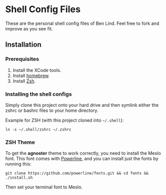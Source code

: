 # Shell Config Files

These are the personal shell config files of Ben Lind. Feel free to fork and
improve as you see fit.

## Installation

### Prerequisites

1. Install the XCode tools.
2. Install [homebrew](brew.sh).
3. Install [Zsh](http://sourabhbajaj.com/mac-setup/iTerm/zsh.html).

### Installing the shell configs

Simply clone this project onto your hard drive and then symlink either the zshrc
or bashrc files to your home directory.

Example for ZSH (with this project cloned into `~/.shell`):

```
ln -s ~/.shell/zshrc ~/.zshrc
```

### ZSH Theme

To get the **agnoster** theme to work correctly, you need to install the Meslo font. This font comes with [Powerline](https://github.com/powerline), and you can install just the fonts by running this:

```
git clone https://github.com/powerline/fonts.git && cd fonts && ./install.sh
```

Then set your terminal font to Meslo.
